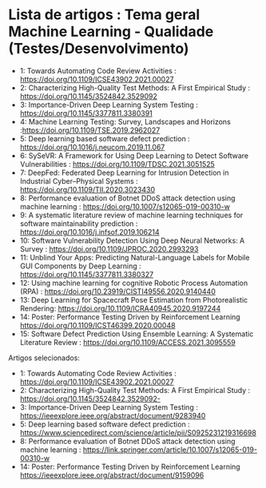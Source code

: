 # Lista de artigos : Tema geral Machine Learning - Qualidade (Testes/Desenvolvimento)

- 1: Towards Automating Code Review Activities : https://doi.org/10.1109/ICSE43902.2021.00027
- 2: Characterizing High-Quality Test Methods: A First Empirical Study : https://doi.org/10.1145/3524842.3529092
- 3: Importance-Driven Deep Learning System Testing : https://doi.org/10.1145/3377811.3380391
- 4: Machine Learning Testing: Survey, Landscapes and Horizons :https://doi.org/10.1109/TSE.2019.2962027
- 5: Deep learning based software defect prediction : https://doi.org/10.1016/j.neucom.2019.11.067
- 6: SySeVR: A Framework for Using Deep Learning to Detect Software Vulnerabilities : https://doi.org/10.1109/TDSC.2021.3051525
- 7: DeepFed: Federated Deep Learning for Intrusion Detection in Industrial Cyber–Physical Systems : https://doi.org/10.1109/TII.2020.3023430
- 8: Performance evaluation of Botnet DDoS attack detection using machine learning : https://doi.org/10.1007/s12065-019-00310-w
- 9: A systematic literature review of machine learning techniques for software maintainability prediction : https://doi.org/10.1016/j.infsof.2019.106214
- 10: Software Vulnerability Detection Using Deep Neural Networks: A Survey : https://doi.org/10.1109/JPROC.2020.2993293
- 11: Unblind Your Apps: Predicting Natural-Language Labels for Mobile GUI Components by Deep Learning : https://doi.org/10.1145/3377811.3380327
- 12: Using machine learning for cognitive Robotic Process Automation (RPA) : https://doi.org/10.23919/CISTI49556.2020.9140440
- 13: Deep Learning for Spacecraft Pose Estimation from Photorealistic Rendering: https://doi.org/10.1109/ICRA40945.2020.9197244
- 14: Poster: Performance Testing Driven by Reinforcement Learning https://doi.org/10.1109/ICST46399.2020.00048
- 15: Software Defect Prediction Using Ensemble Learning: A Systematic Literature Review : https://doi.org/10.1109/ACCESS.2021.3095559

Artigos selecionados:

- 1: Towards Automating Code Review Activities : https://doi.org/10.1109/ICSE43902.2021.00027
- 2: Characterizing High-Quality Test Methods: A First Empirical Study : https://doi.org/10.1145/3524842.3529092-
- 3: Importance-Driven Deep Learning System Testing : https://ieeexplore.ieee.org/abstract/document/9283940
- 5: Deep learning based software defect prediction : https://www.sciencedirect.com/science/article/pii/S0925231219316698
- 8: Performance evaluation of Botnet DDoS attack detection using machine learning : https://link.springer.com/article/10.1007/s12065-019-00310-w
- 14: Poster: Performance Testing Driven by Reinforcement Learning https://ieeexplore.ieee.org/abstract/document/9159096
